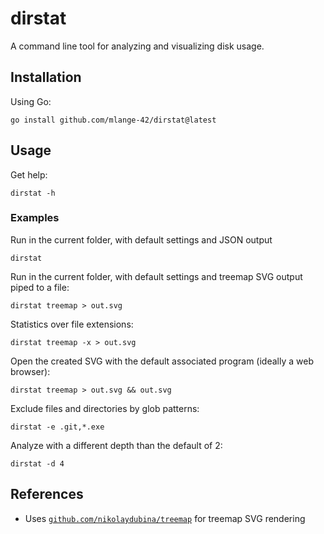 # dirstat

A command line tool for analyzing and visualizing disk usage.

## Installation

Using Go:

```shell
go install github.com/mlange-42/dirstat@latest
```

## Usage

Get help:

```shell
dirstat -h
```

### Examples

Run in the current folder, with default settings and JSON output

```shell
dirstat
```

Run in the current folder, with default settings and treemap SVG output piped to a file:

```shell
dirstat treemap > out.svg
```

Statistics over file extensions:

```shell
dirstat treemap -x > out.svg
```

Open the created SVG with the default associated program (ideally a web browser):

```shell
dirstat treemap > out.svg && out.svg
```

Exclude files and directories by glob patterns:

```shell
dirstat -e .git,*.exe
```

Analyze with a different depth than the default of 2:

```shell
dirstat -d 4
```

## References

* Uses [`github.com/nikolaydubina/treemap`](https://github.com/nikolaydubina/treemap) for treemap SVG rendering
